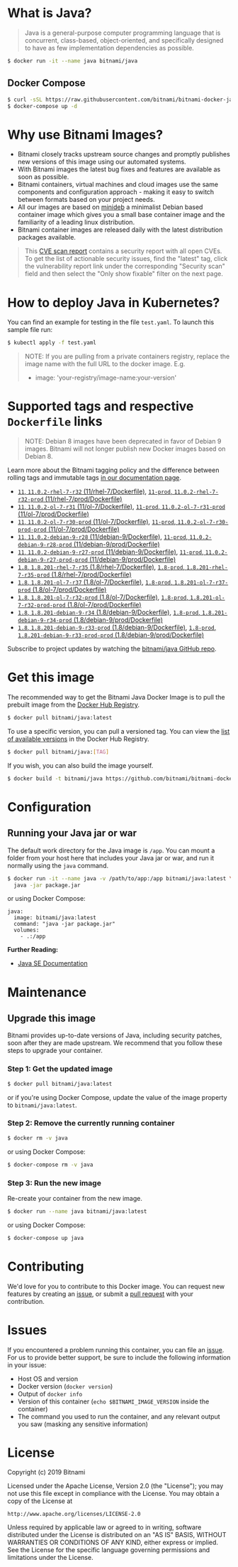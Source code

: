 # What is Java?

> Java is a general-purpose computer programming language that is concurrent, class-based, object-oriented, and specifically designed to have as few implementation dependencies as possible.

```bash
$ docker run -it --name java bitnami/java
```

## Docker Compose

```bash
$ curl -sSL https://raw.githubusercontent.com/bitnami/bitnami-docker-java/master/docker-compose.yml > docker-compose.yml
$ docker-compose up -d
```

# Why use Bitnami Images?

* Bitnami closely tracks upstream source changes and promptly publishes new versions of this image using our automated systems.
* With Bitnami images the latest bug fixes and features are available as soon as possible.
* Bitnami containers, virtual machines and cloud images use the same components and configuration approach - making it easy to switch between formats based on your project needs.
* All our images are based on [minideb](https://github.com/bitnami/minideb) a minimalist Debian based container image which gives you a small base container image and the familiarity of a leading linux distribution.
* Bitnami container images are released daily with the latest distribution packages available.


> This [CVE scan report](https://quay.io/repository/bitnami/java?tab=tags) contains a security report with all open CVEs. To get the list of actionable security issues, find the "latest" tag, click the vulnerability report link under the corresponding "Security scan" field and then select the "Only show fixable" filter on the next page.

# How to deploy Java in Kubernetes?

You can find an example for testing in the file `test.yaml`. To launch this sample file run:

```bash
$ kubectl apply -f test.yaml
```

> NOTE: If you are pulling from a private containers registry, replace the image name with the full URL to the docker image. E.g.
>
> - image: 'your-registry/image-name:your-version'

# Supported tags and respective `Dockerfile` links

> NOTE: Debian 8 images have been deprecated in favor of Debian 9 images. Bitnami will not longer publish new Docker images based on Debian 8.

Learn more about the Bitnami tagging policy and the difference between rolling tags and immutable tags [in our documentation page](https://docs.bitnami.com/containers/how-to/understand-rolling-tags-containers/).


- [`11`, `11.0.2-rhel-7-r32` (11/rhel-7/Dockerfile)](https://github.com/bitnami/bitnami-docker-java/blob/11.0.2-rhel-7-r32/11/rhel-7/Dockerfile), [`11-prod`, `11.0.2-rhel-7-r32-prod` (11/rhel-7/prod/Dockerfile)](https://github.com/bitnami/bitnami-docker-java/blob/11.0.2-rhel-7-r32/11/rhel-7/prod/Dockerfile)
- [`11`, `11.0.2-ol-7-r31` (11/ol-7/Dockerfile)](https://github.com/bitnami/bitnami-docker-java/blob/11.0.2-ol-7-r31/11/ol-7/Dockerfile), [`11-prod`, `11.0.2-ol-7-r31-prod` (11/ol-7/prod/Dockerfile)](https://github.com/bitnami/bitnami-docker-java/blob/11.0.2-ol-7-r31/11/ol-7/prod/Dockerfile)
- [`11`, `11.0.2-ol-7-r30-prod` (11/ol-7/Dockerfile)](https://github.com/bitnami/bitnami-docker-java/blob/11.0.2-ol-7-r30-prod/11/ol-7/Dockerfile), [`11-prod`, `11.0.2-ol-7-r30-prod-prod` (11/ol-7/prod/Dockerfile)](https://github.com/bitnami/bitnami-docker-java/blob/11.0.2-ol-7-r30-prod/11/ol-7/prod/Dockerfile)
- [`11`, `11.0.2-debian-9-r28` (11/debian-9/Dockerfile)](https://github.com/bitnami/bitnami-docker-java/blob/11.0.2-debian-9-r28/11/debian-9/Dockerfile), [`11-prod`, `11.0.2-debian-9-r28-prod` (11/debian-9/prod/Dockerfile)](https://github.com/bitnami/bitnami-docker-java/blob/11.0.2-debian-9-r28/11/debian-9/prod/Dockerfile)
- [`11`, `11.0.2-debian-9-r27-prod` (11/debian-9/Dockerfile)](https://github.com/bitnami/bitnami-docker-java/blob/11.0.2-debian-9-r27-prod/11/debian-9/Dockerfile), [`11-prod`, `11.0.2-debian-9-r27-prod-prod` (11/debian-9/prod/Dockerfile)](https://github.com/bitnami/bitnami-docker-java/blob/11.0.2-debian-9-r27-prod/11/debian-9/prod/Dockerfile)
- [`1.8`, `1.8.201-rhel-7-r35` (1.8/rhel-7/Dockerfile)](https://github.com/bitnami/bitnami-docker-java/blob/1.8.201-rhel-7-r35/1.8/rhel-7/Dockerfile), [`1.8-prod`, `1.8.201-rhel-7-r35-prod` (1.8/rhel-7/prod/Dockerfile)](https://github.com/bitnami/bitnami-docker-java/blob/1.8.201-rhel-7-r35/1.8/rhel-7/prod/Dockerfile)
- [`1.8`, `1.8.201-ol-7-r37` (1.8/ol-7/Dockerfile)](https://github.com/bitnami/bitnami-docker-java/blob/1.8.201-ol-7-r37/1.8/ol-7/Dockerfile), [`1.8-prod`, `1.8.201-ol-7-r37-prod` (1.8/ol-7/prod/Dockerfile)](https://github.com/bitnami/bitnami-docker-java/blob/1.8.201-ol-7-r37/1.8/ol-7/prod/Dockerfile)
- [`1.8`, `1.8.201-ol-7-r32-prod` (1.8/ol-7/Dockerfile)](https://github.com/bitnami/bitnami-docker-java/blob/1.8.201-ol-7-r32-prod/1.8/ol-7/Dockerfile), [`1.8-prod`, `1.8.201-ol-7-r32-prod-prod` (1.8/ol-7/prod/Dockerfile)](https://github.com/bitnami/bitnami-docker-java/blob/1.8.201-ol-7-r32-prod/1.8/ol-7/prod/Dockerfile)
- [`1.8`, `1.8.201-debian-9-r34` (1.8/debian-9/Dockerfile)](https://github.com/bitnami/bitnami-docker-java/blob/1.8.201-debian-9-r34/1.8/debian-9/Dockerfile), [`1.8-prod`, `1.8.201-debian-9-r34-prod` (1.8/debian-9/prod/Dockerfile)](https://github.com/bitnami/bitnami-docker-java/blob/1.8.201-debian-9-r34/1.8/debian-9/prod/Dockerfile)
- [`1.8`, `1.8.201-debian-9-r33-prod` (1.8/debian-9/Dockerfile)](https://github.com/bitnami/bitnami-docker-java/blob/1.8.201-debian-9-r33-prod/1.8/debian-9/Dockerfile), [`1.8-prod`, `1.8.201-debian-9-r33-prod-prod` (1.8/debian-9/prod/Dockerfile)](https://github.com/bitnami/bitnami-docker-java/blob/1.8.201-debian-9-r33-prod/1.8/debian-9/prod/Dockerfile)

Subscribe to project updates by watching the [bitnami/java GitHub repo](https://github.com/bitnami/bitnami-docker-java).

# Get this image

The recommended way to get the Bitnami Java Docker Image is to pull the prebuilt image from the [Docker Hub Registry](https://hub.docker.com/r/bitnami/java).

```bash
$ docker pull bitnami/java:latest
```

To use a specific version, you can pull a versioned tag. You can view the [list of available versions](https://hub.docker.com/r/bitnami/java/tags/) in the Docker Hub Registry.

```bash
$ docker pull bitnami/java:[TAG]
```

If you wish, you can also build the image yourself.

```bash
$ docker build -t bitnami/java https://github.com/bitnami/bitnami-docker-java.git
```

# Configuration

## Running your Java jar or war

The default work directory for the Java image is `/app`. You can mount a folder from your host here that includes your Java jar or war, and run it normally using the `java` command.

```bash
$ docker run -it --name java -v /path/to/app:/app bitnami/java:latest \
  java -jar package.jar
```

or using Docker Compose:

```
java:
  image: bitnami/java:latest
  command: "java -jar package.jar"
  volumes:
    - .:/app
```

**Further Reading:**

  - [Java SE Documentation](https://docs.oracle.com/javase/8/docs/api/)

# Maintenance

## Upgrade this image

Bitnami provides up-to-date versions of Java, including security patches, soon after they are made upstream. We recommend that you follow these steps to upgrade your container.

### Step 1: Get the updated image

```bash
$ docker pull bitnami/java:latest
```

or if you're using Docker Compose, update the value of the image property to `bitnami/java:latest`.

### Step 2: Remove the currently running container

```bash
$ docker rm -v java
```

or using Docker Compose:

```bash
$ docker-compose rm -v java
```

### Step 3: Run the new image

Re-create your container from the new image.

```bash
$ docker run --name java bitnami/java:latest
```

or using Docker Compose:

```bash
$ docker-compose up java
```

# Contributing

We'd love for you to contribute to this Docker image. You can request new features by creating an [issue](https://github.com/bitnami/bitnami-docker-java/issues), or submit a [pull request](https://github.com/bitnami/bitnami-docker-java/pulls) with your contribution.

# Issues

If you encountered a problem running this container, you can file an [issue](https://github.com/bitnami/bitnami-docker-java/issues). For us to provide better support, be sure to include the following information in your issue:

- Host OS and version
- Docker version (`docker version`)
- Output of `docker info`
- Version of this container (`echo $BITNAMI_IMAGE_VERSION` inside the container)
- The command you used to run the container, and any relevant output you saw (masking any sensitive
information)

# License

Copyright (c) 2019 Bitnami

Licensed under the Apache License, Version 2.0 (the "License");
you may not use this file except in compliance with the License.
You may obtain a copy of the License at

    http://www.apache.org/licenses/LICENSE-2.0

Unless required by applicable law or agreed to in writing, software
distributed under the License is distributed on an "AS IS" BASIS,
WITHOUT WARRANTIES OR CONDITIONS OF ANY KIND, either express or implied.
See the License for the specific language governing permissions and
limitations under the License.
